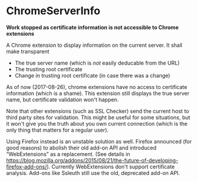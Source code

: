 # ChromeServerInfo
**Work stopped as certificate information is not accessible to Chrome extensions**

A Chrome extension to display information on the current
server. It shall make transparent
- The true server name (which is _not_ easily deducable from the URL)
- The trusting root certificate
- Change in trusting root certificate (in case there was a change)

As of now (2017-08-26), chrome extensions have no access to certificate
information (which is a shame). This extension still displays the true
server name, but certificate validation won't happen.

Note that other extensions (such as SSL Checker) send the current host to third party sites
for validation. This might be useful for some situations, but
it won't give you the truth about you own current connection (which is the only thing
that matters for a regular user).

Using Firefox instead is an unstable solution as well. Firefox announced (for good reasons)
to abolish their old add-on API and introduced “WebExtensions” as a replacement.
(See details in https://blog.mozilla.org/addons/2015/08/21/the-future-of-developing-firefox-add-ons/).
Currently WebExtensions don't support certificate analysis. Add-ons like Ssleuth still use the
old, deprecated add-on API.  

